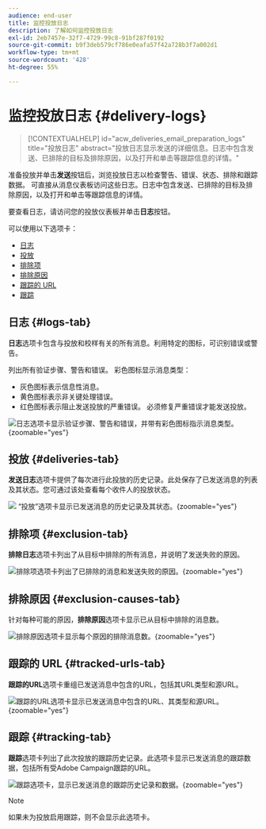 ```yaml
---
audience: end-user
title: 监控投放日志
description: 了解如何监控投放日志
exl-id: 2eb7457e-32f7-4729-99c8-91bf287f0192
source-git-commit: b9f3deb579cf786e0eafa57f42a728b3f7a002d1
workflow-type: tm+mt
source-wordcount: '428'
ht-degree: 55%

---
```


# 监控投放日志 {#delivery-logs}

>[!CONTEXTUALHELP]
>id="acw_deliveries_email_preparation_logs"
>title="投放日志"
>abstract="投放日志显示发送的详细信息。日志中包含发送、已排除的目标及排除原因，以及打开和单击等跟踪信息的详情。"

准备投放并单击&#x200B;**发送**&#x200B;按钮后，浏览投放日志以检查警告、错误、状态、排除和跟踪数据。 可直接从消息仪表板访问这些日志。日志中包含发送、已排除的目标及排除原因，以及打开和单击等跟踪信息的详情。

要查看日志，请访问您的投放仪表板并单击&#x200B;**日志**&#x200B;按钮。

可以使用以下选项卡：

* [日志](#logs-tab)
* [投放](#deliveries-tab)
* [排除项](#exclusion-tab)
* [排除原因](#exclusion-causes)
* [跟踪的 URL](#tracked-urls)
* [跟踪](#tracking)

## 日志 {#logs-tab}

**日志**&#x200B;选项卡包含与投放和校样有关的所有消息。利用特定的图标，可识别错误或警告。

列出所有验证步骤、警告和错误。 彩色图标显示消息类型：

* 灰色图标表示信息性消息。
* 黄色图标表示非关键处理错误。
* 红色图标表示阻止发送投放的严重错误。 必须修复严重错误才能发送投放。

![日志选项卡显示验证步骤、警告和错误，并带有彩色图标指示消息类型。](assets/logs.png){zoomable="yes"}

## 投放 {#deliveries-tab}

**发送日志**&#x200B;选项卡提供了每次进行此投放的历史记录。此处保存了已发送消息的列表及其状态。您可通过该处查看每个收件人的投放状态。

![&#x200B; “投放”选项卡显示已发送消息的历史记录及其状态。](assets/logs2.png){zoomable="yes"}

## 排除项 {#exclusion-tab}

**排除日志**&#x200B;选项卡列出了从目标中排除的所有消息，并说明了发送失败的原因。

![排除项选项卡列出了已排除的消息和发送失败的原因。](assets/logs3.png){zoomable="yes"}

## 排除原因 {#exclusion-causes-tab}

针对每种可能的原因，**排除原因**&#x200B;选项卡显示已从目标中排除的消息数。

![排除原因选项卡显示每个原因的排除消息数。](assets/logs4.png){zoomable="yes"}

## 跟踪的 URL {#tracked-urls-tab}

**跟踪的URL**&#x200B;选项卡重组已发送消息中包含的URL，包括其URL类型和源URL。

![跟踪的URL选项卡显示已发送消息中包含的URL、其类型和源URL。](assets/logs5.png){zoomable="yes"}

## 跟踪 {#tracking-tab}

**跟踪**&#x200B;选项卡列出了此次投放的跟踪历史记录。此选项卡显示已发送消息的跟踪数据，包括所有受Adobe Campaign跟踪的URL。

![跟踪选项卡，显示已发送消息的跟踪历史记录和数据。](assets/logs6.png){zoomable="yes"}

>[!NOTE]
>
>如果未为投放启用跟踪，则不会显示此选项卡。